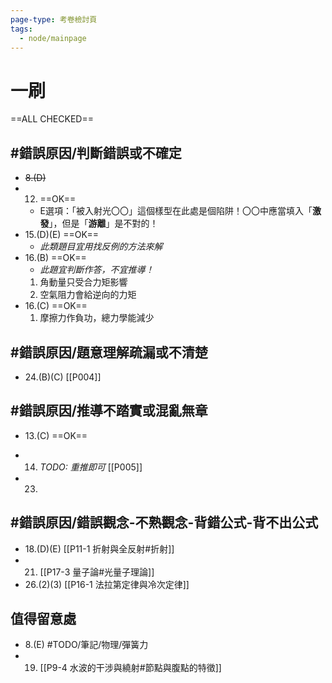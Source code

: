 ```yaml
---
page-type: 考卷檢討頁
tags:
  - node/mainpage
---
```

# 一刷
==ALL CHECKED==
## #錯誤原因/判斷錯誤或不確定 
- ~~8.(D)~~ 
- 12. ==OK==
	- E選項：「被入射光〇〇」這個樣型在此處是個陷阱！〇〇中應當填入「**激發**」，但是「**游離**」是不對的！
- 15.(D)(E) ==OK==
	- *此類題目宜用找反例的方法來解*
- 16.(B) ==OK== 
	- *此題宜判斷作答，不宜推導！*
	1. 角動量只受合力矩影響
	2. 空氣阻力會給逆向的力矩
- 16.(C) ==OK==
	1. 摩擦力作負功，總力學能減少

## #錯誤原因/題意理解疏漏或不清楚 
- 24.(B)(C) [[P004]]
## #錯誤原因/推導不踏實或混亂無章
- 13.(C) ==OK==
- 14. *TODO: 重推即可* [[P005]]

- 23.
## #錯誤原因/錯誤觀念-不熟觀念-背錯公式-背不出公式 
- 18.(D)(E) [[P11-1 折射與全反射#折射]]
- 21. [[P17-3 量子論#光量子理論]]
- 26.(2)(3) [[P16-1 法拉第定律與冷次定律]]
## 值得留意處
- 8.(E) #TODO/筆記/物理/彈簧力 
- 19. [[P9-4 水波的干涉與繞射#節點與腹點的特徵]]
